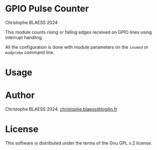 # GPIO Pulse Counter

Christophe BLAESS 2024


This module counts rising or falling edges received on GPIO lines using interrupt handling.

All the configuration is done with module parameters on the `insmod` or `modprobe` command line.


# Usage


# Author

Christophe BLAESS 2024. <christophe.blaess@logilin.fr>


# License

This software is distributed under the terms of the Gnu GPL v.2 license.
